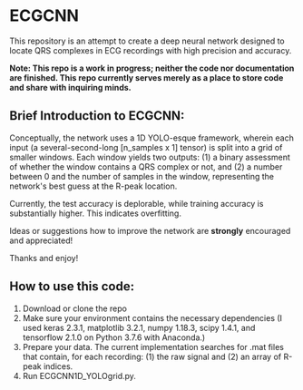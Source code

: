 # ECGCNN

This repository is an attempt to create a deep neural network designed to locate QRS complexes in ECG recordings with high precision and accuracy.

**Note: This repo is a work in progress; neither the code nor documentation are finished. This repo currently serves merely as a place to store code and share with inquiring minds.**

## Brief Introduction to ECGCNN:
Conceptually, the network uses a 1D YOLO-esque framework, wherein each input (a several-second-long [n_samples x 1] tensor) is split into a grid of smaller windows. Each window yields two outputs: (1) a binary assessment of whether the window contains a QRS complex or not, and (2) a number between 0 and the number of samples in the window, representing the network's best guess at the R-peak location.

Currently, the test accuracy is deplorable, while training accuracy is substantially higher. This indicates overfitting.

Ideas or suggestions how to improve the network are **strongly** encouraged and appreciated!

Thanks and enjoy!


## How to use this code:
1. Download or clone the repo
2. Make sure your environment contains the necessary dependencies (I used keras 2.3.1, matplotlib 3.2.1, numpy 1.18.3, scipy 1.4.1, and tensorflow 2.1.0 on Python 3.7.6 with Anaconda.)
3. Prepare your data. The current implementation searches for .mat files that contain, for each recording: (1) the raw signal and (2) an array of R-peak indices.
4. Run ECGCNN1D_YOLOgrid.py.
